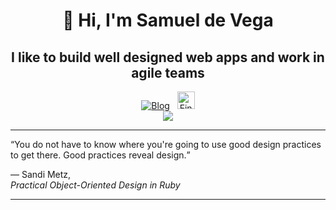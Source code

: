 <h1 align="center">👋 Hi, I'm Samuel de Vega</h1>
<h2 align="center">I like to build well designed web apps and work in agile teams</h2>
<div align="center">
  <a href="https://www.samdevega.com"><img src="https://img.shields.io/badge/BLOG-peru?style=for-the-badge" alt="Blog" /></a>
  &nbsp;
  <a href="https://www.linkedin.com/in/sam-de-vega/"><img height="28px" src="https://img.shields.io/badge/LinkedIn-3572A5?style=for-the-badge&logo=linkedin&logoColor=white" alt="Find me on LinkedIn" /></a>
  <br />
  <img src="https://github-readme-stats.vercel.app/api/top-langs/?username=samdevega&hide_border=true&hide_progress=true&theme=transparent&title_color=B0B0B0&text_color=909090" />
</div>
<hr />
<p>
<q>You do not have to know where you're going to use good design practices to get there. Good practices reveal design.</q>
</p>
<figcaption>
  &mdash; Sandi Metz,
  <br />
  <cite><em>Practical Object-Oriented Design in Ruby</em></cite>
</figcaption>
<hr />
<!--
**samdevega/samdevega** is a ✨ _special_ ✨ repository because its `README.md` (this file) appears on your GitHub profile.

Here are some ideas to get you started:

- 🔭 I’m currently working on ...
- 🌱 I’m currently learning ...
- 👯 I’m looking to collaborate on ...
- 🤔 I’m looking for help with ...
- 💬 Ask me about ...
- 📫 How to reach me: ...
- 😄 Pronouns: ...
- ⚡ Fun fact: ...
-->
